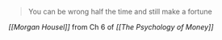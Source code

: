 > You can be wrong half the time and still make a fortune

*[[Morgan Housel]]* from Ch 6 of *[[The Psychology of Money]]*